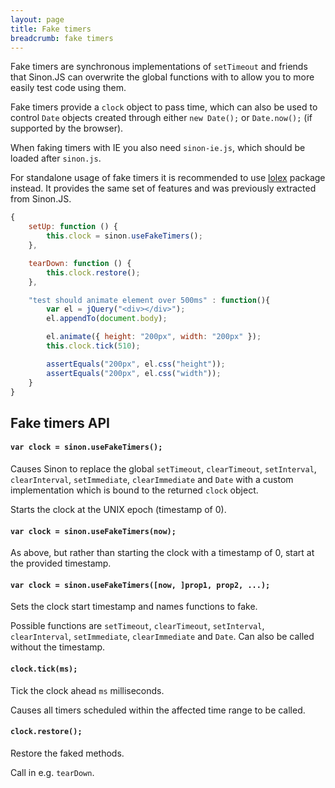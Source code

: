```yaml
---
layout: page
title: Fake timers
breadcrumb: fake timers
---
```


Fake timers are synchronous implementations of `setTimeout` and friends that
Sinon.JS can overwrite the global functions with to allow you to more easily
test code using them.

Fake timers provide a `clock` object to pass time, which can also be used to control `Date` objects created through either `new Date();`
or `Date.now();` (if supported by the browser).

When faking timers with IE you also need `sinon-ie.js`, which
should be loaded after `sinon.js`.

For standalone usage of fake timers it is recommended to use [lolex](https://github.com/sinonjs/lolex) package instead. It provides the same
set of features and was previously extracted from Sinon.JS.

```javascript
{
    setUp: function () {
        this.clock = sinon.useFakeTimers();
    },

    tearDown: function () {
        this.clock.restore();
    },

    "test should animate element over 500ms" : function(){
        var el = jQuery("<div></div>");
        el.appendTo(document.body);

        el.animate({ height: "200px", width: "200px" });
        this.clock.tick(510);

        assertEquals("200px", el.css("height"));
        assertEquals("200px", el.css("width"));
    }
}
```


## Fake timers API


#### `var clock = sinon.useFakeTimers();`

Causes Sinon to replace the global `setTimeout`, `clearTimeout`, `setInterval`, `clearInterval`, `setImmediate`, `clearImmediate` and `Date` with a custom implementation which is bound to the returned `clock` object.

Starts the clock at the UNIX epoch (timestamp of 0).


#### `var clock = sinon.useFakeTimers(now);`

As above, but rather than starting the clock with a timestamp of 0, start at the provided timestamp.


#### `var clock = sinon.useFakeTimers([now, ]prop1, prop2, ...);`

Sets the clock start timestamp and names functions to fake.

Possible functions are `setTimeout`, `clearTimeout`, `setInterval`, `clearInterval`, `setImmediate`, `clearImmediate` and `Date`. Can also be called without the timestamp.


#### `clock.tick(ms);`

Tick the clock ahead `ms` milliseconds.

Causes all timers scheduled within the affected time range to be called.


#### `clock.restore();`

Restore the faked methods.

Call in e.g. `tearDown`.
